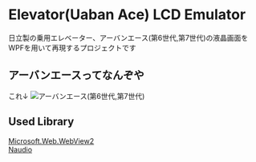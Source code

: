 # Elevator(Uaban Ace) LCD Emulator

日立製の乗用エレベーター、アーバンエース(第6世代,第7世代)の液晶画面をWPFを用いて再現するプロジェクトです

## アーバンエースってなんぞや
これ↓
![アーバンエース(第6世代,第7世代)](https://github.com/Lausiv1024/UrbanAceLCDEmulator/blob/master/doc/urban_Ace.png)

## Used Library
[Microsoft.Web.WebView2](https://aka.ms/webview) <br>
[Naudio](https://github.com/naudio/NAudio)